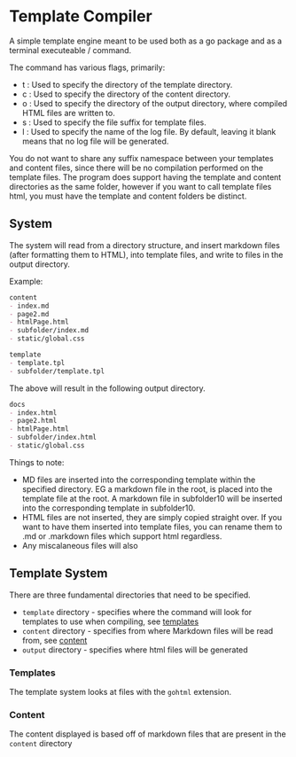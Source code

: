 # Template Compiler

A simple template engine meant to be used both as a go package and as a terminal executeable / command.

The command has various flags, primarily:

- t : Used to specify the directory of the template directory.
- c : Used to specify the directory of the content directory.
- o : Used to specify the directory of the output directory, where compiled HTML files are written to.
- s : Used to specify the file suffix for template files.
- l : Used to specify the name of the log file. By default, leaving it blank means that no log file will be generated.

You do not want to share any suffix namespace between your templates and content files, since there will be no compilation performed on the template files. The program does support having the template and content directories as the same folder, however if you want to call template files html, you must have the template and content folders be distinct.

## System

The system will read from a directory structure, and insert markdown files (after formatting them to HTML), into template files, and write to files in the output directory.

Example:

~~~markdown
content
- index.md
- page2.md
- htmlPage.html
- subfolder/index.md 
- static/global.css

template
- template.tpl
- subfolder/template.tpl
~~~

The above will result in the following output directory.

~~~markdown
docs 
- index.html
- page2.html
- htmlPage.html
- subfolder/index.html
- static/global.css
~~~

Things to note:

- MD files are inserted into the corresponding template within the specified directory. EG a markdown file in the root, is placed into the template file at the root. A markdown file in subfolder10 will be inserted into the corresponding template in subfolder10.
- HTML files are not inserted, they are simply copied straight over. If you want to have them inserted into template files, you can rename them to .md or .markdown files which support html regardless.
- Any miscalaneous files will also

## Template System

There are three fundamental directories that need to be specified.

- `template` directory - specifies where the command will look for templates to use when compiling, see [templates](#templates)
- `content` directory - specifies from where Markdown files will be read from, see [content](#content)
- `output` directory - specifies where html files will be generated

### Templates

The template system looks at files with the `gohtml` extension.

### Content

The content displayed is based off of markdown files that are present in the `content` directory
